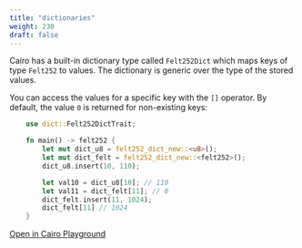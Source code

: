 ```yaml
---
title: "dictionaries"
weight: 230
draft: false
---
```


Cairo has a built-in dictionary type called `Felt252Dict` which maps keys of type `Felt252` to values. The dictionary is generic over the type of the stored values.  

You can access the values for a specific key with the `[]` operator.
By default, the value `0` is returned for non-existing keys:

```rust {.codebox}
    use dict::Felt252DictTrait;

    fn main() -> felt252 {
        let mut dict_u8 = felt252_dict_new::<u8>();
        let mut dict_felt = felt252_dict_new::<felt252>();
        dict_u8.insert(10, 110);

        let val10 = dict_u8[10]; // 110
        let val11 = dict_felt[11]; // 0
        dict_felt.insert(11, 1024);
        dict_felt[11] // 1024
    }
```

[Open in Cairo Playground](<https://cairovm.codes/?codeType=Cairo&code=%27use%20dSWFeltZDSTrait%3Bjjfn%20main%7B%7D%20-%3EQZ%20(bu8zu8XbqzqZX~yu8h0YUkjOUoyu8%5BU%5DP1UO11ogP0~yqh1Y024k~gxU24j)%27~jVVzoqZ_ynewW%3CydS_x%20%2F%2FQfeltp~leRo%20%3D%20k%7D%3Bj%5Cnh.insert%7B1gyq%5B11%5DbpmuRyZ252Y%2C%201X%3E%7BkW%3A%3AV%20%20U10SictRt%20Q%20qP%3BxOpval%01OPQRSUVWXYZbghjkopqxyz~_>)
